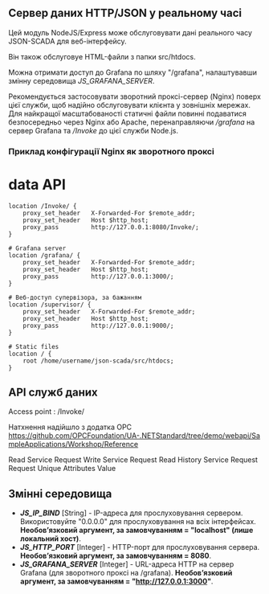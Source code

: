 ## Сервер даних HTTP/JSON у реальному часі

Цей модуль NodeJS/Express може обслуговувати дані реального часу JSON-SCADA для веб-інтерфейсу.

Він також обслуговуе HTML-файли з папки src/htdocs.

Можна отримати доступ до Grafana по шляху "/grafana", налаштувавши змінну середовища _JS_GRAFANA_SERVER_.

Рекомендується застосовувати зворотний проксі-сервер (Nginx) поверх цієї служби, щоб надійно обслуговувати клієнта у зовнішніх мережах. Для найкращої масштабованості статичні файли повинні подаватися безпосередньо через Nginx або Apache, перенаправляючи _/grafana_ на сервер Grafana та _/Invoke_ до цієї служби Node.js.

### Приклад конфігурації Nginx як зворотного проксі

# data API
    location /Invoke/ {
        proxy_set_header   X-Forwarded-For $remote_addr;
        proxy_set_header   Host $http_host;
        proxy_pass         http://127.0.0.1:8080/Invoke/;
    }

    # Grafana server
    location /grafana/ {
        proxy_set_header   X-Forwarded-For $remote_addr;
        proxy_set_header   Host $http_host;
        proxy_pass         http://127.0.0.1:3000/;
    }

    # Веб-доступ супервізора, за бажанням
    location /supervisor/ {
        proxy_set_header   X-Forwarded-For $remote_addr;
        proxy_set_header   Host $http_host;
        proxy_pass         http://127.0.0.1:9000/;
    }

    # Static files
    location / {
        root /home/username/json-scada/src/htdocs;
    }

## API служб даних

Access point : /Invoke/

Натхнення надійшло з додатка OPC https://github.com/OPCFoundation/UA-.NETStandard/tree/demo/webapi/SampleApplications/Workshop/Reference

Read Service Request
Write Service Request
Read History Service Request
Request Unique Attributes Value

## Змінні середовища

* _**JS_IP_BIND**_ [String] - IP-адреса для прослуховування сервером. Використовуйте "0.0.0.0" для прослуховування на всіх інтерфейсах. **Необов’язковий аргумент, за замовчуванням = "localhost" (лише локальний хост)**.
* _**JS_HTTP_PORT**_ [Integer] - HTTP-порт для прослуховування сервера. **Необов’язковий аргумент, за замовчуванням = 8080**.
* _**JS_GRAFANA_SERVER**_ [Integer] - URL-адреса HTTP на сервер Grafana (для зворотного проксі на /grafana). **Необов’язковий аргумент, за замовчуванням = "http://127.0.0.1:3000"**.